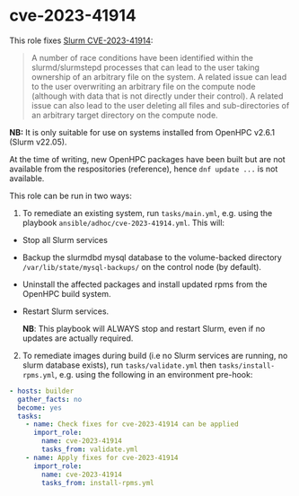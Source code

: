 # cve-2023-41914

This role fixes [Slurm CVE-2023-41914](https://lists.schedmd.com/pipermail/slurm-announce/2023/000100.html):

> A number of race conditions have been identified within the slurmd/slurmstepd processes that can lead to the user taking ownership of an arbitrary file on the system. A related issue can lead to the user overwriting an arbitrary file on the compute node (although with data that is not directly under their control). A related issue can also lead to the user deleting all files and sub-directories of an arbitrary target directory on the compute node.

**NB:** It is only suitable for use on systems installed from OpenHPC v2.6.1 (Slurm v22.05).

At the time of writing, new OpenHPC packages have been built but are not available from the respositories (reference), hence `dnf update ...` is not available.

This role can be run in two ways:

1. To remediate an existing system, run `tasks/main.yml`, e.g. using the playbook `ansible/adhoc/cve-2023-41914.yml`. This will:
- Stop all Slurm services
- Backup the slurmdbd mysql database to the volume-backed directory `/var/lib/state/mysql-backups/` on the control node (by default).
- Uninstall the affected packages and install updated rpms from the OpenHPC build system.
- Restart Slurm services.

    **NB**: This playbook will ALWAYS stop and restart Slurm, even if no updates are actually required.

2. To remediate images during build (i.e no Slurm services are running, no slurm database exists), run `tasks/validate.yml` then `tasks/install-rpms.yml`, e.g. using the following in an environment pre-hook:

```yaml
- hosts: builder
  gather_facts: no
  become: yes
  tasks:
    - name: Check fixes for cve-2023-41914 can be applied
      import_role:
        name: cve-2023-41914
        tasks_from: validate.yml
    - name: Apply fixes for cve-2023-41914
      import_role:
        name: cve-2023-41914
        tasks_from: install-rpms.yml
```
